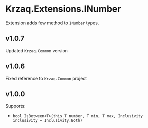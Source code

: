 ﻿# Krzaq.Extensions.INumber
Extension adds few method to `INumber` types.

## v1.0.7
Updated `Krzaq.Common` version

## v1.0.6
Fixed reference to `Krzaq.Common` project

## v1.0.0
Supports:
* `bool IsBetween<T>(this T number, T min, T max, Inclusivity inclusivity = Inclusivity.Both)`

